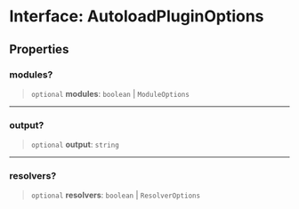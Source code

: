 # Interface: AutoloadPluginOptions

## Properties

### modules?

> `optional` **modules**: `boolean` \| `ModuleOptions`

---

### output?

> `optional` **output**: `string`

---

### resolvers?

> `optional` **resolvers**: `boolean` \| `ResolverOptions`

